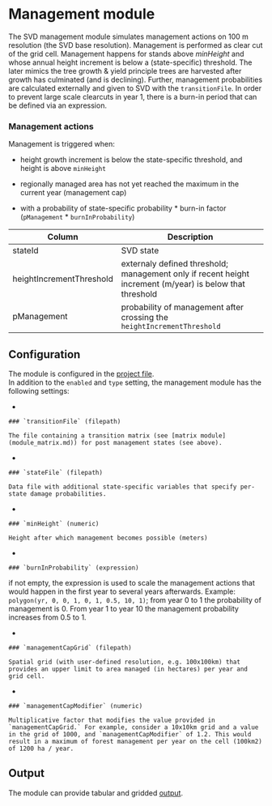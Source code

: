 # Management module

The SVD management module simulates management actions on 100 m resolution (the SVD base resolution). Management is performed as clear cut of the grid cell. Management happens for stands above *minHeight* and whose annual height increment is below a (state-specific) threshold. The later mimics the tree growth & yield principle trees are harvested after growth has culminated (and is declining). Further, management probabilities are calculated externally and given to SVD with the `transitionFile`. In order to prevent large scale clearcuts in year 1, there is a burn-in period that can be defined via an expression.

### Management actions

Management is triggered when:

-   height growth increment is below the state-specific threshold, and height is above `minHeight`

-   regionally managed area has not yet reached the maximum in the current year (management cap)

-   with a probability of state-specific probability \* burn-in factor (`pManagement` \* `burnInProbability`)

| Column                   | Description                                                                                              |
|-----------------------|-------------------------------------------------|
| stateId                  | SVD state                                                                                                |
| heightIncrementThreshold | externaly defined threshold; management only if recent height increment (m/year) is below that threshold |
| pManagement              | probability of management after crossing the `heightIncrementThreshold`                                  |

## Configuration

The module is configured in the [project file](project_file.md).\
In addition to the `enabled` and `type` setting, the management module has the following settings:

-   

    ### `transitionFile` (filepath)

    The file containing a transition matrix (see [matrix module](module_matrix.md)) for post management states (see above).

-   

    ### `stateFile` (filepath)

    Data file with additional state-specific variables that specify per-state damage probabilities.

-   

    ### `minHeight` (numeric)

    Height after which management becomes possible (meters)

-   

    ### `burnInProbability` (expression)

if not empty, the expression is used to scale the management actions that would happen in the first year to several years afterwards. Example: `polygon(yr, 0, 0, 1, 0, 1, 0.5, 10, 1)`; from year 0 to 1 the probability of management is 0. From year 1 to year 10 the management probability increases from 0.5 to 1.

-   

    ### `managementCapGrid` (filepath)

    Spatial grid (with user-defined resolution, e.g. 100x100km) that provides an upper limit to area managed (in hectares) per year and grid cell.

-   

    ### `managementCapModifier` (numeric)

    Multiplicative factor that modifies the value provided in `managementCapGrid.` For example, consider a 10x10km grid and a value in the grid of 1000, and `managementCapModifier` of 1.2. This would result in a maximum of forest management per year on the cell (100km2) of 1200 ha / year.

## Output

The module can provide tabular and gridded [output](outputs.md#Management).
